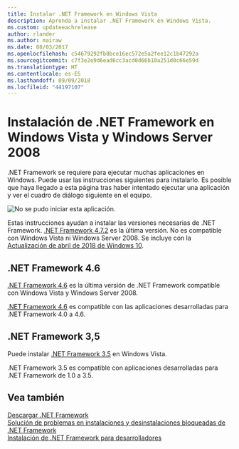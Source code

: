 ```yaml
---
title: Instalar .NET Framework en Windows Vista
description: Aprenda a instalar .NET Framework en Windows Vista.
ms.custom: updateeachrelease
author: rlander
ms.author: mairaw
ms.date: 08/03/2017
ms.openlocfilehash: c54679292fb8bce16ec572e5a2fee12c1b47292a
ms.sourcegitcommit: c7f3e2e9d6ead6cc3acd0d66b10a251d0c66e59d
ms.translationtype: HT
ms.contentlocale: es-ES
ms.lasthandoff: 09/09/2018
ms.locfileid: "44197107"
---
```

# <a name="install-the-net-framework-on-windows-vista-and-windows-server-2008"></a>Instalación de .NET Framework en Windows Vista y Windows Server 2008

.NET Framework se requiere para ejecutar muchas aplicaciones en Windows. Puede usar las instrucciones siguientes para instalarlo. Es posible que haya llegado a esta página tras haber intentado ejecutar una aplicación y ver el cuadro de diálogo siguiente en el equipo.

![No se pudo iniciar esta aplicación.](./media/this-application-could-not-be-started.png)

Estas instrucciones ayudan a instalar las versiones necesarias de .NET Framework. [.NET Framework 4.7.2](https://go.microsoft.com/fwlink/?LinkID=863255) es la última versión. No es compatible con Windows Vista ni Windows Server 2008. Se incluye con la [Actualización de abril de 2018 de Windows 10](https://www.microsoft.com/software-download/windows10).

## <a name="net-framework-46"></a>.NET Framework 4.6

[.NET Framework 4.6](https://www.microsoft.com/en-us/download/details.aspx?id=48130&e6b34bbe-475b-1abd-2c51-b5034bcdd6d2=True) es la última versión de .NET Framework compatible con Windows Vista y Windows Server 2008.

[.NET Framework 4.6](https://www.microsoft.com/en-us/download/details.aspx?id=48130&e6b34bbe-475b-1abd-2c51-b5034bcdd6d2=True) es compatible con las aplicaciones desarrolladas para .NET Framework 4.0 a 4.6.

## <a name="net-framework-35"></a>.NET Framework 3,5

Puede instalar [.NET Framework 3.5](https://go.microsoft.com/fwlink/?LinkID=213834&dotnetdocs) en Windows Vista.

.NET Framework 3.5 es compatible con aplicaciones desarrolladas para .NET Framework de 1.0 a 3.5.

## <a name="see-also"></a>Vea también

[Descargar .NET Framework](https://www.microsoft.com/net/download/framework?utm_source=ms-docs&utm_medium=referral)   
[Solución de problemas en instalaciones y desinstalaciones bloqueadas de .NET Framework](troubleshoot-blocked-installations-and-uninstallations.md)   
[Instalación de .NET Framework para desarrolladores](guide-for-developers.md)
